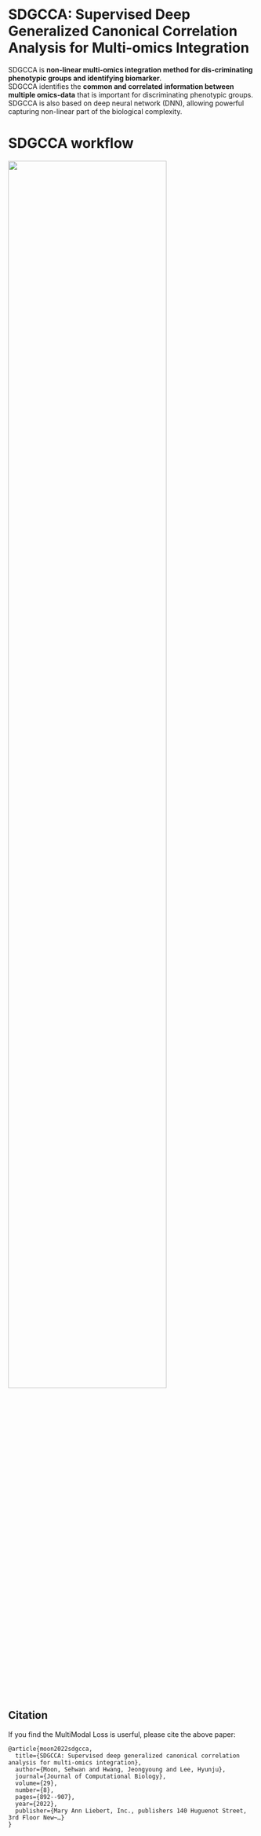 # SDGCCA: Supervised Deep Generalized Canonical Correlation Analysis for Multi-omics Integration

SDGCCA is **non-linear multi-omics integration method for dis-criminating phenotypic groups and identifying biomarker**. <br/>
SDGCCA identifies the **common and correlated information between multiple omics-data** that is important for discriminating phenotypic groups. <br/>
SDGCCA is also based on deep neural network (DNN), allowing powerful capturing non-linear part of the biological complexity.

# SDGCCA workflow
<img width="80%" src="https://user-images.githubusercontent.com/37695581/226519199-3c332a98-01d9-4a88-b117-ace6eee66303.png"/>
  
## Citation
If you find the MultiModal Loss is userful, please cite the above paper:
```{r}
@article{moon2022sdgcca,
  title={SDGCCA: Supervised deep generalized canonical correlation analysis for multi-omics integration},
  author={Moon, Sehwan and Hwang, Jeongyoung and Lee, Hyunju},
  journal={Journal of Computational Biology},
  volume={29},
  number={8},
  pages={892--907},
  year={2022},
  publisher={Mary Ann Liebert, Inc., publishers 140 Huguenot Street, 3rd Floor New~…}
}
```
